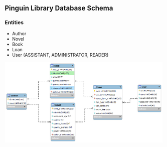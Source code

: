 ## Pinguin Library Database Schema 
### Entities 
- Author
- Novel
- Book
- Loan
- User (ASSISTANT, ADMINISTRATOR, READER)

![alt text](image.png)